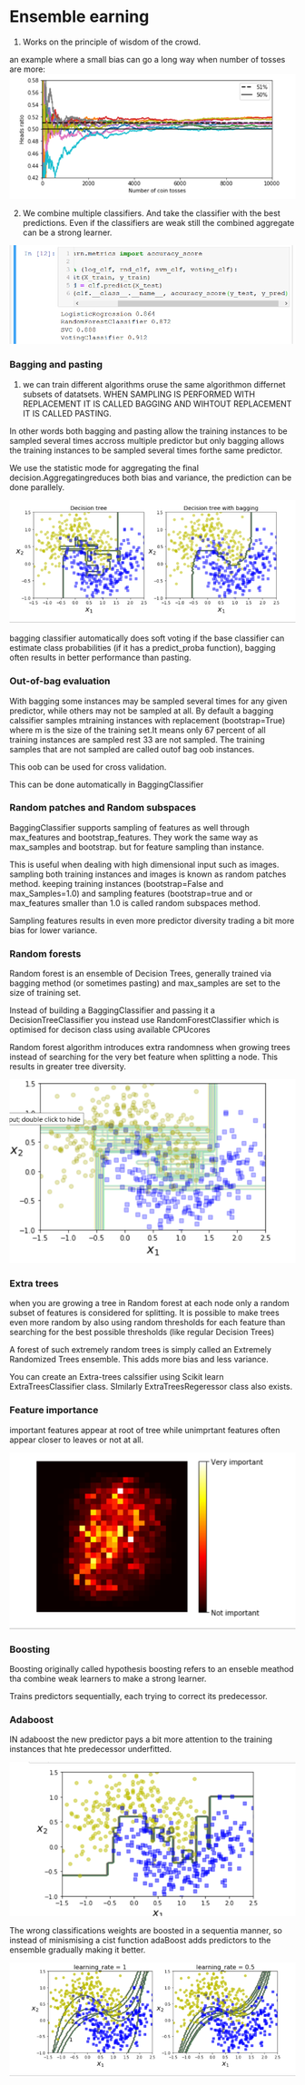 # Ensemble earning

1. Works on the principle of wisdom of the crowd.

an example where a small bias can go a long way when number of tosses are more:
![](toss.png)

2. We combine multiple classifiers. And take the classifier with the best predictions. Even if the classifiers are weak still the combined aggregate can be a strong learner.

![](simple_ensemble.png)

### Bagging and pasting

1. we can train different algorithms oruse the same algorithmon differnet subsets of datatsets. WHEN SAMPLING IS PERFORMED WITH REPLACEMENT IT IS CALLED BAGGING AND WIHTOUT REPLACEMENT IT IS CALLED PASTING.

In other words both bagging and pasting allow the training instances to be sampled several times accross multiple predictor but only bagging allows the training instances to be sampled several times forthe same predictor.

We use the statistic mode for aggregating the final decision.Aggregatingreduces both bias and variance, the prediction can be done parallely.

![](bagging.png)

bagging classifier automatically does soft voting if the base classifier can estimate class probabilities (if it has a predict_proba function), bagging often results in better performance than pasting.

### Out-of-bag evaluation

With bagging some instances may be sampled several times for any given predictor, while others may not be sampled at all. By default a bagging calssifier samples mtraining instances with replacement (bootstrap=True) where m is the size of the training set.It means only 67 percent of all training instances are sampled rest 33 are not sampled. The training samples that are not sampled are called outof bag oob instances.

This oob can be used for cross validation.

This can be done automatically in BaggingClassifier

### Random patches and Random subspaces

BaggingClassifier supports sampling of features as well through max_features and bootstrap_features. They work the same way as max_samples and bootstrap. but for feature sampling than instance.

This is useful when dealing with high dimensional input such as images. sampling both training instances and images is known as random patches method. keeping training instances (bootstrap=False and max_Samples=1.0) and sampling features (bootstrap=true and or max_features smaller than 1.0 is called random subspaces method.

Sampling features results in even more predictor diversity trading a bit more bias for lower variance. 

### Random forests

Random forest is an ensemble of Decision Trees, generally trained via bagging method (or sometimes pasting) and max_samples are set to the size of training set.

Instead of building a BaggingClassifier and passing it a DecisionTreeClassifier you instead use RandomForestClassifier which is optimised for decison class using available CPUcores

Random forest algorithm introduces extra randomness when growing trees instead of searching for the very bet feature when splitting a node. This results in greater tree diversity. 

![](random_forest_moon.png)

### Extra trees

when you are growing a tree in Random forest at each node only a random subset of features is considered for splitting. It is possible to make trees even more random by also using random thresholds for each feature than searching for the best possible thresholds (like regular Decision Trees)

A forest of such extremely random trees is simply called an Extremely Randomized Trees ensemble. This adds more bias and less variance.

You can create an Extra-trees calssifier using Scikit learn ExtraTreesClassifier class. SImilarly ExtraTreesRegeressor class also exists.

### Feature importance

important features appear at root of tree while unimprtant features often appear closer to leaves or not at all.

![](feature_importance.png)

### Boosting

Boosting originally called hypothesis boosting refers to an enseble meathod tha combine weak learners to make a strong learner. 

Trains predictors sequentially, each trying to correct its predecessor.

### Adaboost

IN adaboost the new predictor pays a bit more attention to the training instances that hte predecessor underfitted. 

![](adaboost_moon.png)

The wrong classifications weights are boosted in a sequentia manner, so instead of minismising a cist function adaBoost adds predictors to the ensemble gradually making it better.

![](adaboost_learning_rate.png)


